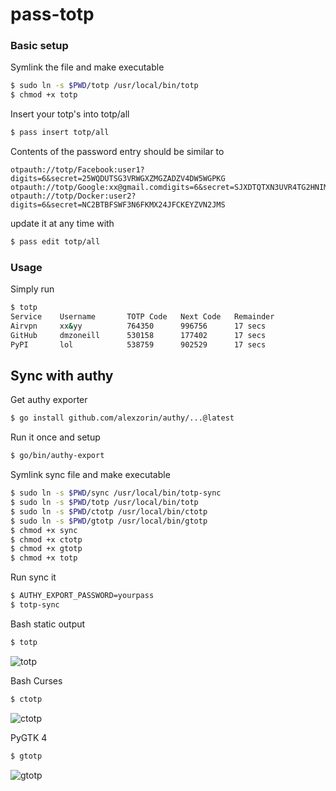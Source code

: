# pass-totp

### Basic setup
Symlink the file and make executable
```bash
$ sudo ln -s $PWD/totp /usr/local/bin/totp
$ chmod +x totp
```

Insert your totp's into totp/all
```bash
$ pass insert totp/all
```

Contents of the password entry should be similar to 
```
otpauth://totp/Facebook:user1?digits=6&secret=25WQDUTSG3VRWGXZMGZADZV4DW5WGPKG
otpauth://totp/Google:xx@gmail.comdigits=6&secret=SJXDTQTXN3UVR4TG2HNIMLPLKYGFMHJ4
otpauth://totp/Docker:user2?digits=6&secret=NC2BTBFSWF3N6FKMX24JFCKEYZVN2JMS
```
update it at any time with
```bash
$ pass edit totp/all
```

### Usage
Simply run
```bash
$ totp
Service    Username       TOTP Code   Next Code   Remainder
Airvpn     xx&yy          764350      996756      17 secs
GitHub     dmzoneill      530158      177402      17 secs
PyPI       lol            538759      902529      17 secs
```

## Sync with authy

Get authy exporter 
```bash
$ go install github.com/alexzorin/authy/...@latest
```
Run it once and setup
```bash
$ go/bin/authy-export
```

Symlink sync file and make executable
```bash
$ sudo ln -s $PWD/sync /usr/local/bin/totp-sync
$ sudo ln -s $PWD/totp /usr/local/bin/totp
$ sudo ln -s $PWD/ctotp /usr/local/bin/ctotp
$ sudo ln -s $PWD/gtotp /usr/local/bin/gtotp
$ chmod +x sync
$ chmod +x ctotp
$ chmod +x gtotp
$ chmod +x totp
```

Run sync it
```bash
$ AUTHY_EXPORT_PASSWORD=yourpass
$ totp-sync
```

Bash static output
```bash
$ totp
```
![totp](https://raw.githubusercontent.com/dmzoneill/pass-totp/main/imgs/totp.png)

Bash Curses
```bash
$ ctotp
```
![ctotp](https://raw.githubusercontent.com/dmzoneill/pass-totp/main/imgs/ctotp.png)

PyGTK 4
```bash
$ gtotp
```
![gtotp](https://raw.githubusercontent.com/dmzoneill/pass-totp/main/imgs/gtotp.png)